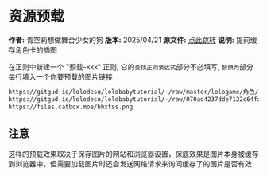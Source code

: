 # 资源预载

**作者:** 青空莉想做舞台少女的狗
**版本:** 2025/04/21
**源文件:** [点此跳转](https://gitgud.io/StageDog/tavern_resource/-/tree/main/酒馆助手/样式加载/源文件?ref_type=heads)
**说明:** 提前缓存角色卡的插图

在正则中新建一个 "预载-xxx" 正则, 它的`查找正则表达式`部分不必填写, `替换为`部分每行填入一个你要预载的图片链接

```txt
https://gitgud.io/lolodesu/lolobabytutorial/-/raw/master/lologame/角色/水手服/猫爪生气.png?ref_type=heads&inline=false
https://gitgud.io/lolodesu/lolobabytutorial/-/raw/070ad4237dde7122c64facbd101fc89c9238a767/lologame/角色/水手服/猫爪生气.png?inline=false
https://files.catbox.moe/bhxtss.png
```

## 注意

这样的预载效果取决于保存图片的网站和浏览器设置，保底效果是图片本身被缓存到浏览器中，但需要加载图片时还会发送网络请求来询问缓存了的图片是否有效

